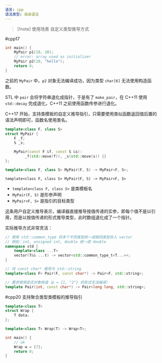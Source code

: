```yaml
---
语言: cpp
语法类型: 高级语法
---
```

> [!note] 使用场景
> 自定义类型推导方式

#cpp17

```cpp
int main() {
    MyPair p1(10, 20);
    // error: array used as initializer
    MyPair p2(10, "hello");
    return 0;
}
```

之前的 `MyPair` 中，`p2` 对象无法编译成功，因为类型 `char[6]` 无法使用构造函数。

STL 中 `pair` 会将字符串退化成指针，于是有了 `make_pair`，在 C++11 使用 `std::decay` 完成退化，C++11 之前使用函数传参进行退化。

C++17 开始，支持类模板的自定义推导指引，只需要使用类似函数返回值后置的语法声明即可，函数名使用类名。

```cpp
template<class F, class S>
struct MyPair {
    F _f;
    S _s;

    MyPair(const F &f, const S &s): 
         _f(std::move(f)), _s(std::move(s)) {}
};

template<class F, class S> MyPair(F, S) -> MyPair<F, S>;
```

`template<class F, class S> MyPair(F, S) -> MyPair<F, S>` 
* `template<class F, class S>` 是类模板名
* `MyPair(F, S)` 是形参声明
* `MyPair<F, S>` 是指引的目标类型  

这条用户自定义推导表示，编译器直接推导按值传递的实参，即每个值不是以引用，而是以按值传递的形式推导类型，此时数组退化成了一个指针。

实际推导方式非常灵活：

```cpp
// 使用 std::common_type 将多个不同类型统一成相同类型存入 vector
// 例如：int, unsigned int, double 统一成 double
namespace std {
    template<class ...T>
    vector(T&& ...t) -> vector<std::common_type_t<T...>>;
}

// 将 const char* 推导为 std::string
template<class F> Pair(F, const char*) -> Pair<F, std::string>;

// 要求使用显式对象构造（p = {1, "2"} 的形式无法编译）
template Pair(int, const char*) -> Pair<long long, std::string>;
```

#cpp20 支持聚合类型类模板的推导指引

```cpp
template<class T>
struct Wrap {
    T data;
};

template<class T> Wrap(T) -> Wrap<T>;

int main() {
    // ok
    Wrap w = {7};
    return 0;
}
```
